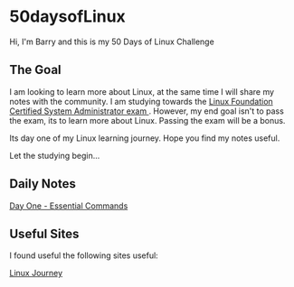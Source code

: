 # 50daysofLinux

Hi, I'm Barry and this is my 50 Days of Linux Challenge

## The Goal
I am looking to learn more about Linux, at the same time I will share my notes with the community. I am studying towards the [Linux Foundation Certified System Administrator exam ](https://training.linuxfoundation.org/certification/linux-foundation-certified-sysadmin-lfcs/). However, my end goal isn't to pass the exam, its to learn more about Linux. Passing the exam will be a bonus.

Its day one of my Linux learning journey. Hope you find my notes useful.

Let the studying begin...

## Daily Notes

[Day One - Essential Commands](linuxday1.md)

## Useful Sites

I found useful the following sites useful:

[Linux Journey](https://linuxjourney.com/)
